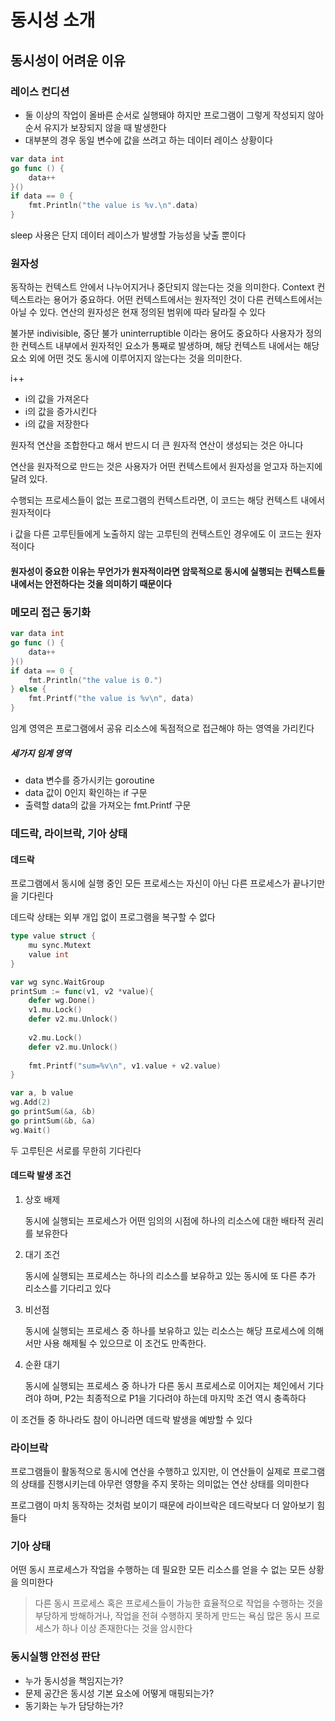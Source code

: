 # 동시성 소개

## 동시성이 어려운 이유

### 레이스 컨디션

- 둘 이상의 작업이 올바른 순서로 실행돼야 하지만 프로그램이 그렇게 작성되지 않아 순서 유지가 보장되지 않을 때 발생한다
- 대부분의 경우 동일 변수에 값을 쓰려고 하는 데이터 레이스 상황이다

```go
var data int
go func () {
    data++
}()
if data == 0 {
    fmt.Println("the value is %v.\n".data)
}
```

sleep 사용은 단지 데이터 레이스가 발생할 가능성을 낮출 뿐이다

### 원자성

동작하는 컨텍스트 안에서 나누어지거나 중단되지 않는다는 것을 의미한다. Context 컨텍스트라는 용어가 중요하다. 어떤 컨텍스트에서는 원자적인 것이 다른 컨텍스트에서는 아닐 수 있다. 연산의 원자성은 현재 정의된
범위에 따라 달라질 수 있다

불가분 indivisible, 중단 불가 uninterruptible 이라는 용어도 중요하다 사용자가 정의한 컨텍스트 내부에서 원자적인 요소가 통째로 발생하며, 해당 컨텍스트 내에서는 해당 요소 외에 어떤 것도
동시에 이루어지지 않는다는 것을 의미한다.

i++

- i의 값을 가져온다
- i의 값을 증가시킨다
- i의 값을 저장한다

원자적 연산을 조합한다고 해서 반드시 더 큰 원자적 연산이 생성되는 것은 아니다

연산을 원자적으로 만드는 것은 사용자가 어떤 컨텍스트에서 원자성을 얻고자 하는지에 달려 있다.

수행되는 프로세스들이 없는 프로그램의 컨텍스트라면, 이 코드는 해당 컨텍스트 내에서 원자적이다

i 값을 다른 고루틴들에게 노출하지 않는 고루틴의 컨텍스트인 경우에도 이 코드는 원자적이다

#### 원자성이 중요한 이유는 무언가가 원자적이라면 암묵적으로 동시에 실행되는 컨텍스트들 내에서는 안전하다는 것을 의미하기 때문이다

### 메모리 접근 동기화

```go
var data int
go func () {
    data++
}()
if data == 0 {
    fmt.Println("the value is 0.")
} else {
    fmt.Printf("the value is %v\n", data)
}
```

임계 영역은 프로그램에서 공유 리소스에 독점적으로 접근해야 하는 영역을 가리킨다

##### 세가지 임계 영역

- data 변수를 증가시키는 goroutine
- data 값이 0인지 확인하는 if 구문
- 출력할 data의 값을 가져오는 fmt.Printf 구문 



### 데드락, 라이브락, 기아 상태

#### 데드락

프로그램에서 동시에 실행 중인 모든 프로세스는 자신이 아닌 다른 프로세스가 끝나기만을 기다린다 

데드락 상태는 외부 개입 없이 프로그램을 복구할 수 없다 

```go
type value struct {
    mu sync.Mutext
    value int
}

var wg sync.WaitGroup
printSum := func(v1, v2 *value){
    defer wg.Done()
    v1.mu.Lock()
    defer v2.mu.Unlock()
    
    v2.mu.Lock()
    defer v2.mu.Unlock()
    
    fmt.Printf("sum=%v\n", v1.value + v2.value)
}

var a, b value
wg.Add(2)
go printSum(&a, &b)
go printSum(&b, &a)
wg.Wait()
```

두 고루틴은 서로를 무한히 기다린다 

#### 데드락 발생 조건

1. 상호 배제 

   동시에 실행되는 프로세스가 어떤 임의의 시점에 하나의 리소스에 대한 배타적 권리를 보유한다 

2. 대기 조건

   동시에 실행되는 프로세스는 하나의 리소스를 보유하고 있는 동시에 또 다른 추가 리소스를 기다리고 있다 

3. 비선점

   동시에 실행되는 프로세스 중 하나를 보유하고 있는 리소스는 해당 프로세스에 의해서만 사용 해제될 수 있으므로 이 조건도 만족한다.

4. 순환 대기 

   동시에 실행되는 프로세스 중 하나가 다른 동시 프로세스로 이어지는 체인에서 기다려야 하며, P2는 최종적으로 P1을 기다려야 하는데 마지막 조건 역시 충족하다 

이 조건들 중 하나라도 참이 아니라면 데드락 발생을 예방할 수 있다 



### 라이브락

프로그램들이 활동적으로 동시에 연산을 수행하고 있지만, 이 연산들이 실제로 프로그램의 상태를 진행시키는데 아무런 영향을 주지 못하는 의미없는 연산 상태를 의미한다

프로그램이 마치 동작하는 것처럼 보이기 때문에 라이브락은 데드락보다 더 알아보기 힘들다 



### 기아 상태

어떤 동시 프로세스가 작업을 수행하는 데 필요한 모든 리소스를 얻을 수 없는 모든 상황을 의미한다 

> 다른 동시 프로세스 혹은 프로세스들이 가능한 효율적으로 작업을 수행하는 것을 부당하게 방해하거나, 작업을 전혀 수행하지 못하게 만드는 욕심 많은 동시 프로세스가 하나 이상 존재한다는 것을 암시한다 



### 동시실행 안전성 판단

- 누가 동시성을 책임지는가?
- 문제 공간은 동시성 기본 요소에 어떻게 매핑되는가?
- 동기화는 누가 담당하는가?



